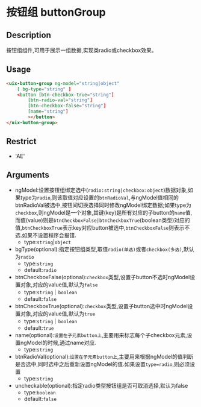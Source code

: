 # 按钮组 buttonGroup
## Description
按钮组组件,可用于展示一组数据,实现类radio或checkbox效果。

## Usage

``` html
<uix-button-group ng-model="string|object"
    [ bg-type="string" ]
    <button [btn-checkbox-true="string"]
        [btn-radio-val="string"]
        [btn-checkbox-false="string"]
        [name="string"]
        ></button>
</uix-button-group>
```
## Restrict
- 'AE'

## Arguments

- ngModel:设置按钮组绑定选中(`radio:string|checkbox:object`)数据对象,如果type为`radio`,则该取值对应设置的`btnRadioVal`,与ngModel值相同的btnRadioVal被选中,按钮间切换选择同时修改ngModel绑定数据;如果type为`checkbox`,则ngModel是一个对象,其键(key)是所有对应的子button的`name`值,而值(value)则是`btnCheckboxFalse|btnCheckboxTrue`(boolean类型)对应的值,`btnCheckboxTrue`表示key对应button被选中,`btnCheckboxFalse`则表示不选.如果不设置程序会报错.
    - type:`string`|`object`
- bgType(optional):指定按钮组类型,取值`radio(单选)`或者`checkbox(多选)`,默认为`radio`
    - type:`string`
    - default:`radio`
- btnCheckboxFalse(optional):`checkbox`类型,设置子button不选时ngModel设置对象,对应的value值,默认为`false`
    - type:`string`｜`boolean`
    - default:`false`
- btnCheckboxTrue(optional):`checkbox`类型,设置子button选中时ngModel设置对象,对应的value值,默认为`true`
    - type:`string`｜`boolean`
    - default:`true`
- name(optional):`设置在子元素button上`,主要用来标志每个子checkbox元素,设置ngModel的时候,通过name对应.
    - type:`string`
- btnRadioVal(optional):`设置在子元素button上`,主要用来根据ngModel的值判断是否选中,同时选中之后重新设置ngModel的值.如果设置`type=radio`,则必须设置
    - type:`string`
- uncheckable(optional):指定radio类型按钮组是否可取消选择,默认为false
     - type:`boolean`
     - default:`false`